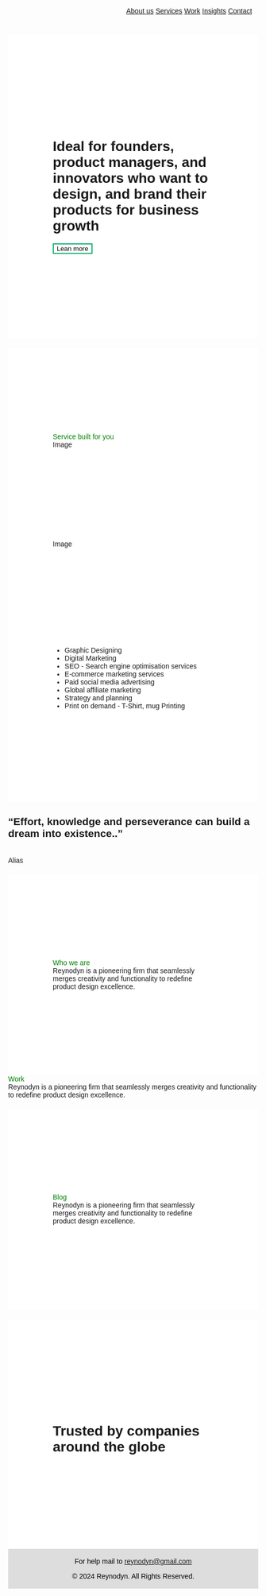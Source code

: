 <html lang="en">
<head>
    <meta charset="UTF-8">
    <meta name="viewport" content="width=device-width, initial-scale=1.0">
    <title>Digital Marketing Business</title>
<style>
body {
  margin: 0;
  font-family: sans-serif;
}
.topnav {
  overflow: hidden;
  position: fixed;
    top: 0;
    left: 30%;
    transform: none;
}

.topnav a {
  float: left;
  color: black;
  text-align: center;
  padding: 14px 16px;
  text-decoration: none;
  font-size: 17px;
  background-color: white; 
  color: #04AA6D; 
  border: 2px solid #04AA6D;
}

.topnav a:hover {
  background-color: #04AA6D;
  color: white;
}
.card {
   background-color: white;
   padding: 170px  90px;
   margin-top: 20px;
}

.card2 {
   background-color: #ddd;
   padding: 170px  90px;
   margin-top: 20px;
}
.subhead {
  color: green;
}

.box {
  background-color: #aaa;
  width: 20%;
  padding: 20px;
}

.button {
  background-color: #04AA6D; /* Green */
  border: none;
  color: white;
  padding: 16px 32px;
  text-align: center;
  text-decoration: none;
  display: inline-block;
  font-size: 16px;
  margin: 4px 2px;
  transition-duration: 0.4s;
  cursor: pointer;
}
.button1 {
  background-color: white; 
  color: black; 
  border: 2px solid #04AA6D;
}

.button1:hover {
  background-color: #04AA6D;
  color: white;
}
footer {
  text-align: center;
  padding: 3px;
  background-color: #ddd;
  color: black;
}
</style>
</head>
<body>
<div class="topnav">

  <a href="#home">About us</a>
  <a href="#news">Services</a>
  <a href="#about">Work</a>
  <a href="#about">Insights</a>
  <a href="#contact">Contact</a>

</div>


<div class="card">
<h1>Ideal for founders, product managers, and innovators who want to design, and brand their products for business growth</h1>
<button class="button button1">Lean more</button>
</div>

<div class="card">
<div class="subhead">Service built for you</div>
<div class="box" style="height:200px;">Image</div>
<div class="box" style="height:200px;">Image</div>
<ul>
<li>Graphic Designing</li>
<li>Digital Marketing</li>
<li>SEO - Search engine optimisation services</li>
<li>E-commerce marketing services</li>
<li>Paid social media advertising</li>
<li>Global affiliate marketing</li>
<li>Strategy and planning</li>
<li>Print on demand - T-Shirt, mug Printing</li>
</ul>
</div>
<div class="card2">
<h2>“Effort, knowledge and perseverance can build a dream into existence..”</h2><br>
Alias
</div>
<div class="card">
<div class="subhead"> Who we are</div>
Reynodyn is a pioneering firm that seamlessly merges creativity and functionality to redefine product design excellence.
</div>	
<div class="card2">
<div class="subhead"> Work</div>
Reynodyn is a pioneering firm that seamlessly merges creativity and functionality to redefine product design excellence.
</div>
<div class="card">
<div class="subhead"> Blog</div>
Reynodyn is a pioneering firm that seamlessly merges creativity and functionality to redefine product design excellence.
</div>
<div class="card">

<h1>Trusted by companies around the globe</h1>
</div>
<footer>
  <p>For help mail to
  <a href="mailto:reynodyn@gmail.com">reynodyn@gmail.com</a></p>
  <p>&copy; 2024 Reynodyn. All Rights Reserved.</p>
</footer>

</body>
</html>
